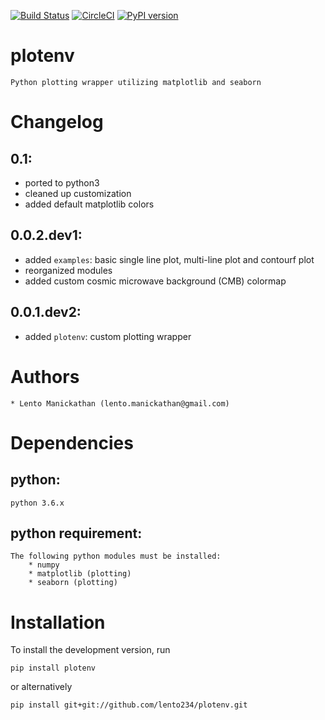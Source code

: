 [![Build Status](https://travis-ci.com/lento234/plotenv.svg?branch=master)](https://travis-ci.com/lento234/plotenv)
[![CircleCI](https://circleci.com/gh/lento234/plotenv.svg?style=svg)](https://circleci.com/gh/lento234/plotenv)
[![PyPI version](https://badge.fury.io/py/plotEnv.svg)](https://badge.fury.io/py/plotEnv)

# plotenv
    
    Python plotting wrapper utilizing matplotlib and seaborn

# Changelog

## 0.1:

- ported to python3
- cleaned up customization
- added default matplotlib colors

## 0.0.2.dev1:

- added `examples`: basic single line plot, multi-line plot and contourf plot
- reorganized modules
- added custom cosmic microwave background (CMB) colormap

## 0.0.1.dev2:

- added `plotenv`: custom plotting wrapper

# Authors

    * Lento Manickathan (lento.manickathan@gmail.com)

# Dependencies

## python:
    python 3.6.x

## python requirement:
    The following python modules must be installed:
        * numpy
        * matplotlib (plotting)
        * seaborn (plotting)

# Installation

To install the development version, run

    pip install plotenv

or alternatively

    pip install git+git://github.com/lento234/plotenv.git

